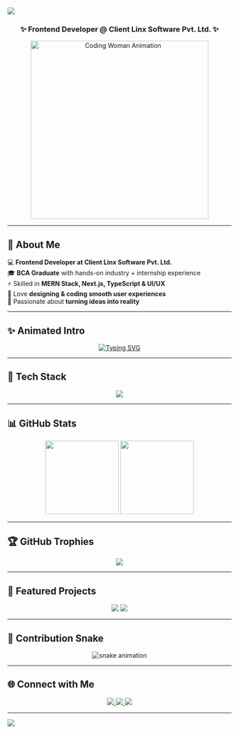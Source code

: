 <!-- 🔥 Harshini Stylish GitHub Profile README -->

<!-- Animated Header with Role -->
<img src="https://capsule-render.vercel.app/api?type=waving&color=gradient&height=200&section=header&text=Harshini%20👩‍💻&fontSize=45&fontAlignY=35&animation=twinkling&fontColor=ffffff"/>

<h3 align="center">✨ Frontend Developer @ Client Linx Software Pvt. Ltd. ✨</h3>

<p align="center">
  <img src="https://media.giphy.com/media/L1R1tvI9svkIWwpVYr/giphy.gif" width="400px" alt="Coding Woman Animation"/>
</p>

---

## 🌟 About Me
💻 **Frontend Developer at Client Linx Software Pvt. Ltd.**  
🎓 **BCA Graduate** with hands-on industry + internship experience  
⚡ Skilled in **MERN Stack, Next.js, TypeScript & UI/UX**  
🎨 Love **designing & coding smooth user experiences**  
🚀 Passionate about **turning ideas into reality**  

---

## ✨ Animated Intro
<p align="center">
  <a href="https://git.io/typing-svg">
    <img src="https://readme-typing-svg.herokuapp.com?font=Fira+Code&weight=500&size=24&pause=1000&color=FF6EC7&center=true&vCenter=true&width=550&lines=Hi%2C+I'm+Harshini!;Frontend+Developer+@+Client+Linx;Full+Stack+Developer;UI%2FUX+Designer;Coding+%7C+Creativity+%7C+Innovation" alt="Typing SVG" />
  </a>
</p>

---

## 🎨 Tech Stack
<p align="center">
  <img src="https://skillicons.dev/icons?i=html,css,js,react,nextjs,typescript,tailwind,nodejs,express,mongodb,mysql,python,git,github,figma,vscode&perline=7" />
</p>

---

## 📊 GitHub Stats
<p align="center">
  <img src="https://github-readme-stats.vercel.app/api?username=Harshini&show_icons=true&theme=tokyonight&hide_border=true" height="165"/>
  <img src="https://github-readme-streak-stats.herokuapp.com/?user=Harshini&theme=tokyonight&hide_border=true" height="165"/>
</p>

---

## 🏆 GitHub Trophies
<p align="center">
  <img src="https://github-profile-trophy.vercel.app/?username=Harshini&theme=algolia&no-frame=true&no-bg=true&margin-w=10&margin-h=10&column=6" />
</p>

---

## 🚀 Featured Projects
<p align="center">
  <a href="https://github.com/Harshini/FlowerShop"><img src="https://github-readme-stats.vercel.app/api/pin/?username=Harshini&repo=FlowerShop&theme=tokyonight&hide_border=true"></a>
  <a href="https://github.com/Harshini/SocialMediaFeed"><img src="https://github-readme-stats.vercel.app/api/pin/?username=Harshini&repo=SocialMediaFeed&theme=tokyonight&hide_border=true"></a>
</p>

---

## 🐍 Contribution Snake  
<p align="center">
  <img src="https://raw.githubusercontent.com/Harshini/Harshini/output/github-contribution-grid-snake-dark.svg" alt="snake animation"/>
</p>

---

## 🌐 Connect with Me
<p align="center">
  <a href="https://www.linkedin.com/in/harshini-p-738aa02bb/" target="_blank">
    <img src="https://img.shields.io/badge/LinkedIn-%230A66C2.svg?&style=for-the-badge&logo=linkedin&logoColor=white"/>
  </a>
  <a href="mailto:harshini11122003@gmail.com" target="_blank">
    <img src="https://img.shields.io/badge/Gmail-D14836?style=for-the-badge&logo=gmail&logoColor=white"/>
  </a>
  <a href="https://github.com/Harshini" target="_blank">
    <img src="https://img.shields.io/badge/GitHub-171515?style=for-the-badge&logo=github&logoColor=white"/>
  </a>
</p>

---

<!-- Clean Footer Banner -->
<img src="https://capsule-render.vercel.app/api?type=waving&color=gradient&height=120&section=footer"/>
